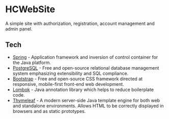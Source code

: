 # HCWebSite
A simple site with authorization, registration, account management and admin panel.

## Tech
- [Spring](https://spring.io/) - Application framework and inversion of control container for the Java platform.
- [PostgreSQL](https://www.postgresql.org/) - Free and open-source relational database management system emphasizing extensibility and SQL compliance.
- [Bootstrap](https://getbootstrap.com/) - Free and open-source CSS framework directed at responsive, mobile-first front-end web development.
- [Lombok](https://projectlombok.org/) - Java annotation library which helps to reduce boilerplate code.
- [Thymeleaf](https://www.thymeleaf.org/) - A modern server-side Java template engine for both web and standalone environments. Allows HTML to be correctly displayed in browsers and as static prototypes.